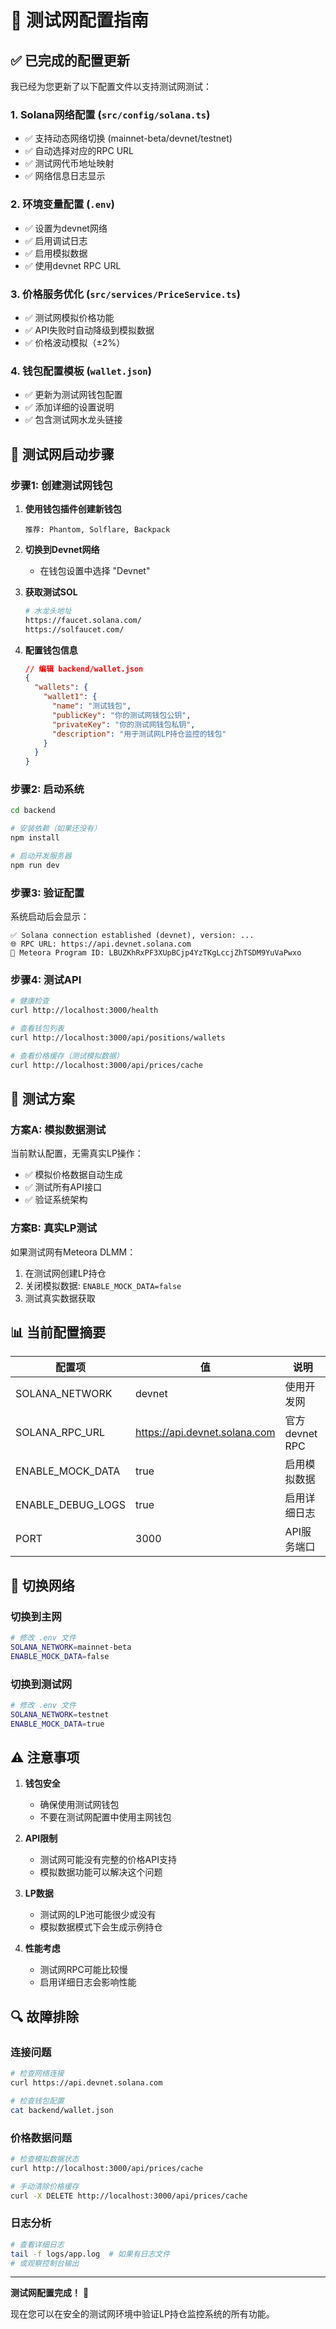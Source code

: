 # 🧪 测试网配置指南

## ✅ 已完成的配置更新

我已经为您更新了以下配置文件以支持测试网测试：

### 1. Solana网络配置 (`src/config/solana.ts`)
- ✅ 支持动态网络切换 (mainnet-beta/devnet/testnet)
- ✅ 自动选择对应的RPC URL
- ✅ 测试网代币地址映射
- ✅ 网络信息日志显示

### 2. 环境变量配置 (`.env`)
- ✅ 设置为devnet网络
- ✅ 启用调试日志
- ✅ 启用模拟数据
- ✅ 使用devnet RPC URL

### 3. 价格服务优化 (`src/services/PriceService.ts`)
- ✅ 测试网模拟价格功能
- ✅ API失败时自动降级到模拟数据
- ✅ 价格波动模拟（±2%）

### 4. 钱包配置模板 (`wallet.json`)
- ✅ 更新为测试网钱包配置
- ✅ 添加详细的设置说明
- ✅ 包含测试网水龙头链接

## 🚀 测试网启动步骤

### 步骤1: 创建测试网钱包

1. **使用钱包插件创建新钱包**
   ```
   推荐: Phantom, Solflare, Backpack
   ```

2. **切换到Devnet网络**
   - 在钱包设置中选择 "Devnet"

3. **获取测试SOL**
   ```bash
   # 水龙头地址
   https://faucet.solana.com/
   https://solfaucet.com/
   ```

4. **配置钱包信息**
   ```json
   // 编辑 backend/wallet.json
   {
     "wallets": {
       "wallet1": {
         "name": "测试钱包",
         "publicKey": "你的测试网钱包公钥",
         "privateKey": "你的测试网钱包私钥",
         "description": "用于测试网LP持仓监控的钱包"
       }
     }
   }
   ```

### 步骤2: 启动系统

```bash
cd backend

# 安装依赖（如果还没有）
npm install

# 启动开发服务器
npm run dev
```

### 步骤3: 验证配置

系统启动后会显示：
```
✅ Solana connection established (devnet), version: ...
🌐 RPC URL: https://api.devnet.solana.com
🔗 Meteora Program ID: LBUZKhRxPF3XUpBCjp4YzTKgLccjZhTSDM9YuVaPwxo
```

### 步骤4: 测试API

```bash
# 健康检查
curl http://localhost:3000/health

# 查看钱包列表
curl http://localhost:3000/api/positions/wallets

# 查看价格缓存（测试模拟数据）
curl http://localhost:3000/api/prices/cache
```

## 🎯 测试方案

### 方案A: 模拟数据测试
当前默认配置，无需真实LP操作：
- ✅ 模拟价格数据自动生成
- ✅ 测试所有API接口
- ✅ 验证系统架构

### 方案B: 真实LP测试
如果测试网有Meteora DLMM：
1. 在测试网创建LP持仓
2. 关闭模拟数据: `ENABLE_MOCK_DATA=false`
3. 测试真实数据获取

## 📊 当前配置摘要

| 配置项 | 值 | 说明 |
|--------|-----|------|
| SOLANA_NETWORK | devnet | 使用开发网 |
| SOLANA_RPC_URL | https://api.devnet.solana.com | 官方devnet RPC |
| ENABLE_MOCK_DATA | true | 启用模拟数据 |
| ENABLE_DEBUG_LOGS | true | 启用详细日志 |
| PORT | 3000 | API服务端口 |

## 🔧 切换网络

### 切换到主网
```bash
# 修改 .env 文件
SOLANA_NETWORK=mainnet-beta
ENABLE_MOCK_DATA=false
```

### 切换到测试网
```bash
# 修改 .env 文件  
SOLANA_NETWORK=testnet
ENABLE_MOCK_DATA=true
```

## ⚠️ 注意事项

1. **钱包安全**
   - 确保使用测试网钱包
   - 不要在测试网配置中使用主网钱包

2. **API限制**
   - 测试网可能没有完整的价格API支持
   - 模拟数据功能可以解决这个问题

3. **LP数据**
   - 测试网的LP池可能很少或没有
   - 模拟数据模式下会生成示例持仓

4. **性能考虑**
   - 测试网RPC可能比较慢
   - 启用详细日志会影响性能

## 🔍 故障排除

### 连接问题
```bash
# 检查网络连接
curl https://api.devnet.solana.com

# 检查钱包配置
cat backend/wallet.json
```

### 价格数据问题
```bash
# 检查模拟数据状态
curl http://localhost:3000/api/prices/cache

# 手动清除价格缓存
curl -X DELETE http://localhost:3000/api/prices/cache
```

### 日志分析
```bash
# 查看详细日志
tail -f logs/app.log  # 如果有日志文件
# 或观察控制台输出
```

---

**测试网配置完成！** 🎉

现在您可以在安全的测试网环境中验证LP持仓监控系统的所有功能。